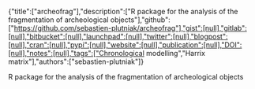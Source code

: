 {"title":["archeofrag"],"description":["R package for the analysis of the fragmentation of archeological objects"],"github":["https://github.com/sebastien-plutniak/archeofrag"],"gist":[null],"gitlab":[null],"bitbucket":[null],"launchpad":[null],"twitter":[null],"blogpost":[null],"cran":[null],"pypi":[null],"website":[null],"publication":[null],"DOI":[null],"notes":[null],"tags":["Chronological modelling","Harrix matrix"],"authors":["sebastien-plutniak"]}

R package for the analysis of the fragmentation of archeological objects